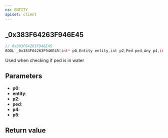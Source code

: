 ```yaml
---
ns: ENTITY
apiset: client
---
```

## _0x383F64263F946E45

```c
// 0x383F64263F946E45
BOOL _0x383F64263F946E45(int* p0,Entity entity,int p2,Ped ped,Any p4,int p5);
```

Used when checking if ped is in water

## Parameters
* **p0**:
* **entity**:
* **p2**:
* **ped**:
* **p4**:
* **p5**:

## Return value